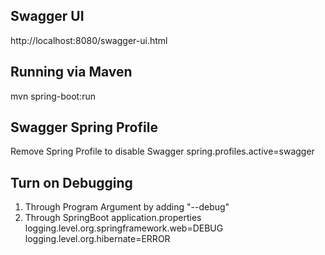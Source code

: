 <h2>Swagger UI</h2>
http://localhost:8080/swagger-ui.html

<h2>Running via Maven</h2>
mvn spring-boot:run

<h2>Swagger Spring Profile</h2>
Remove Spring Profile to disable Swagger
spring.profiles.active=swagger

<h2>Turn on Debugging</h2>
<ol>
<li>Through Program Argument by adding "--debug"</li>
<li>Through SpringBoot application.properties
<br>
logging.level.org.springframework.web=DEBUG
<br>
logging.level.org.hibernate=ERROR
</li>
</ol>
